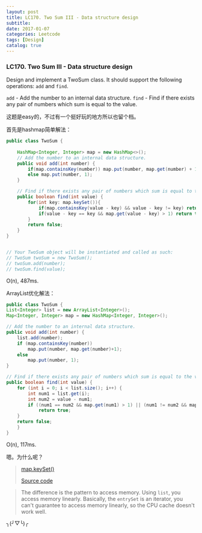 ```yaml
---
layout: post
title: LC170. Two Sum III - Data structure design
subtitle: 
date: 2017-01-07
categories: Leetcode
tags: [Design]
catalog: true
---
```


### LC170. Two Sum III - Data structure design

Design and implement a TwoSum class. It should support the following operations: `add` and `find`.

`add` - Add the number to an internal data structure.
`find` - Find if there exists any pair of numbers which sum is equal to the value.

这题是easy的，不过有一个挺好玩的地方所以也留个档。

首先是hashmap简单解法：

```java
public class TwoSum {
    
    HashMap<Integer, Integer> map = new HashMap<>();
    // Add the number to an internal data structure.
	public void add(int number) {
	    if(map.containsKey(number)) map.put(number, map.get(number) + 1);
	    else map.put(number, 1);
	}

    // Find if there exists any pair of numbers which sum is equal to the value.
	public boolean find(int value) {
	    for(int key: map.keySet()){
	        if(map.containsKey(value - key) && value - key != key) return true;
	        if(value - key == key && map.get(value - key) > 1) return true;
	    }
	    return false;
	}
}


// Your TwoSum object will be instantiated and called as such:
// TwoSum twoSum = new TwoSum();
// twoSum.add(number);
// twoSum.find(value);
```

O(n), 487ms.

ArrayList优化解法：

```java
public class TwoSum {
List<Integer> list = new ArrayList<Integer>();
Map<Integer, Integer> map = new HashMap<Integer, Integer>();

// Add the number to an internal data structure.
public void add(int number) {
    list.add(number);
    if (map.containsKey(number)) 
        map.put(number, map.get(number)+1);
    else 
        map.put(number, 1);
}

// Find if there exists any pair of numbers which sum is equal to the value.
public boolean find(int value) {
    for (int i = 0; i < list.size(); i++) {
        int num1 = list.get(i);
        int num2 = value - num1;
        if ((num1 == num2 && map.get(num1) > 1) || (num1 != num2 && map.containsKey(num2)))
            return true;
    }
    return false;
	}
}
```

O(n), 117ms.

嗯。为什么呢？

> [map.keySet()](http://stackoverflow.com/questions/1850802/what-is-the-time-complexity-of-java-util-hashmap-class-keyset-method)
>
> [Source code](http://grepcode.com/file/repository.grepcode.com/java/root/jdk/openjdk/6-b14/java/util/HashMap.java#HashMap.entrySet%28%29)

>The difference is the pattern to access memory. Using `list`, you access memory linearly. Basically, the `entrySet` is an iterator, you can't guarantee to access memory linearly, so the CPU cache doesn't work well.

╮(╯▽╰)╭

